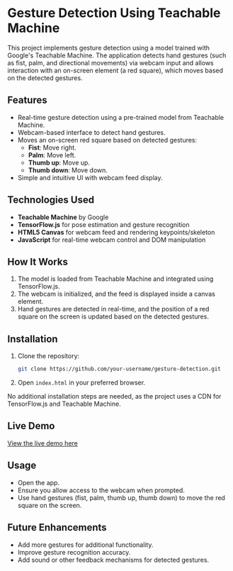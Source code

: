 # Gesture Detection Using Teachable Machine

This project implements gesture detection using a model trained with Google's Teachable Machine. The application detects hand gestures (such as fist, palm, and directional movements) via webcam input and allows interaction with an on-screen element (a red square), which moves based on the detected gestures.

## Features
- Real-time gesture detection using a pre-trained model from Teachable Machine.
- Webcam-based interface to detect hand gestures.
- Moves an on-screen red square based on detected gestures:
  - **Fist**: Move right.
  - **Palm**: Move left.
  - **Thumb up**: Move up.
  - **Thumb down**: Move down.
- Simple and intuitive UI with webcam feed display.

## Technologies Used
- **Teachable Machine** by Google
- **TensorFlow.js** for pose estimation and gesture recognition
- **HTML5 Canvas** for webcam feed and rendering keypoints/skeleton
- **JavaScript** for real-time webcam control and DOM manipulation

## How It Works
1. The model is loaded from Teachable Machine and integrated using TensorFlow.js.
2. The webcam is initialized, and the feed is displayed inside a canvas element.
3. Hand gestures are detected in real-time, and the position of a red square on the screen is updated based on the detected gestures.

## Installation
1. Clone the repository:
   ```bash
   git clone https://github.com/your-username/gesture-detection.git
2. Open `index.html` in your preferred browser.

No additional installation steps are needed, as the project uses a CDN for TensorFlow.js and Teachable Machine.

## Live Demo
[View the live demo here](https://jesturedetection.netlify.app)

## Usage
- Open the app.
- Ensure you allow access to the webcam when prompted.
- Use hand gestures (fist, palm, thumb up, thumb down) to move the red square on the screen.

<!-- ## Project Preview
![Gesture Detection Preview](https://jesturedetection.netlify.app/screenshot.png) Replace with actual screenshot or preview link if available -->

## Future Enhancements
- Add more gestures for additional functionality.
- Improve gesture recognition accuracy.
- Add sound or other feedback mechanisms for detected gestures.
